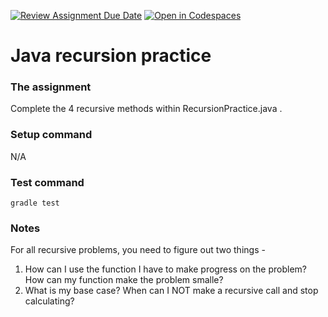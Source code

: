 [![Review Assignment Due Date](https://classroom.github.com/assets/deadline-readme-button-22041afd0340ce965d47ae6ef1cefeee28c7c493a6346c4f15d667ab976d596c.svg)](https://classroom.github.com/a/ifB2Bfu1)
[![Open in Codespaces](https://classroom.github.com/assets/launch-codespace-2972f46106e565e64193e422d61a12cf1da4916b45550586e14ef0a7c637dd04.svg)](https://classroom.github.com/open-in-codespaces?assignment_repo_id=15959716)
# Java recursion practice


### The assignment
Complete the 4 recursive methods within RecursionPractice.java .

### Setup command
N/A

### Test command
`gradle test`

### Notes
For all recursive problems, you need to figure out two things - 
1) How can I use the function I have to make progress on the problem? How can my function make the problem smalle?
2) What is my base case? When can I NOT make a recursive call and stop calculating?
